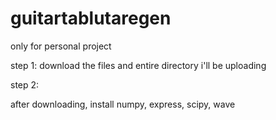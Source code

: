 # guitartablutaregen
only for personal project

step 1:
download the files and entire directory i'll be uploading

step 2:

after downloading, install numpy, express, scipy, wave
